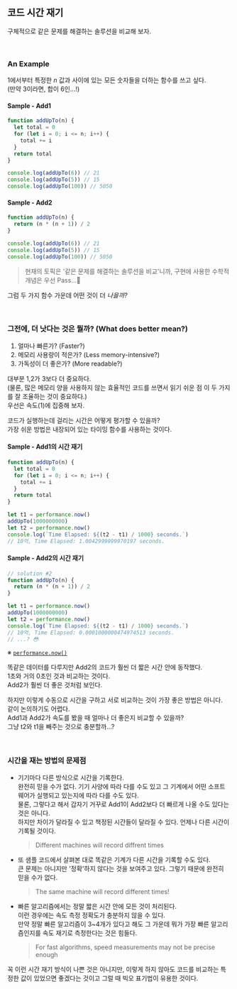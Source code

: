 ## 코드 시간 재기

구체적으로 같은 문제를 해결하는 솔루션을 비교해 보자.<br />

<br />

### An Example

1에서부터 특정한 _n_ 값과 사이에 있는 모든 숫자들을 더하는 함수를 쓰고 싶다.<br />
(만약 3이라면, 합이 6인...!)

#### Sample - Add1

```js
function addUpTo(n) {
  let total = 0
  for (let i = 0; i <= n; i++) {
    total += i
  }
  return total
}

console.log(addUpTo(6)) // 21
console.log(addUpTo(5)) // 15
console.log(addUpTo(100)) // 5050
```

#### Sample - Add2

```js
function addUpTo(n) {
  return (n * (n + 1)) / 2
}

console.log(addUpTo(6)) // 21
console.log(addUpTo(5)) // 15
console.log(addUpTo(100)) // 5050
```

> 현재의 토픽은 '같은 문제를 해결하는 솔루션을 비교'니까, 구현에 사용한 수학적 개념은 우선 Pass...🙂

그럼 두 가지 함수 가운데 어떤 것이 더 _나을까?_<br>

<br />

### 그전에, 더 낫다는 것은 뭘까? (What does better mean?)

1. 얼마나 빠른가? (Faster?)
2. 메모리 사용량이 적은가? (Less memory-intensive?)
3. 가독성이 더 좋은가? (More readable?)

대부분 1,2가 3보다 더 중요하다.<br />
(물론, 많은 메모리 양을 사용하지 않는 효율적인 코드를 쓰면서 읽기 쉬운 점 이 두 가지를 잘 조율하는 것이 중요하다.)<br />
우선은 속도(1)에 집중해 보자.<br />

코드가 실행하는데 걸리는 시간은 어떻게 평가할 수 있을까?<br />
가장 쉬운 방법은 내장되어 있는 타이밍 함수를 사용하는 것이다.<br />

#### Sample - Add1의 시간 재기

```js
function addUpTo(n) {
  let total = 0
  for (let i = 0; i <= n; i++) {
    total += i
  }
  return total
}

let t1 = performance.now()
addUpTo(1000000000)
let t2 = performance.now()
console.log(`Time Elapsed: ${(t2 - t1) / 1000} seconds.`)
// 10억, Time Elapsed: 1.0042999999970197 seconds.
```

#### Sample - Add2의 시간 재기

```js
// solution #2
function addUpTo(n) {
  return (n * (n + 1)) / 2
}

let t1 = performance.now()
addUpTo(1000000000)
let t2 = performance.now()
console.log(`Time Elapsed: ${(t2 - t1) / 1000} seconds.`)
// 10억, Time Elapsed: 0.0001000000474974513 seconds.
// ...? 😳
```

※ [`performance.now()`](https://developer.mozilla.org/ko/docs/Web/API/Performance/now)<br />

똑같은 데이터를 다루지만 Add2의 코드가 훨씬 더 짧은 시간 안에 동작했다.<br />
1초와 거의 0초인 것과 비교하는 것이다.<br />
Add2가 훨씬 더 좋은 것처럼 보인다.<br />

하지만 이렇게 수동으로 시간을 구하고 서로 비교하는 것이 가장 좋은 방법은 아니다.<br />
같이 논의하기도 어렵다.<br />
Add1과 Add2가 속도를 봤을 때 얼마나 더 좋은지 비교할 수 있을까?<br />
그냥 t2와 t1을 빼주는 것으로 충분할까...?<br />

<br />

### 시간을 재는 방법의 문제점

- 기기마다 다른 방식으로 시간을 기록한다.<br />
  완전히 믿을 수가 없다. 기기 사양에 따라 다를 수도 있고 그 기계에서 어떤 소프트웨어가 실행되고 있는지에 따라 다를 수도 있다.<br />
  물론, 그렇다고 해서 갑자기 거꾸로 Add1이 Add2보다 더 빠르게 나올 수도 있다는 것은 아니다.<br />
  하지만 차이가 달라질 수 있고 책정된 시간들이 달라질 수 있다. 언제나 다른 시간이 기록될 것이다.<br />

  > Different machines will record diffrent times

- 또 샘플 코드에서 살펴본 대로 똑같은 기계가 다른 시간을 기록할 수도 있다.<br />
  큰 문제는 아니지만 '정확'하지 않다는 것을 보여주고 있다. 그렇기 때문에 완전히 믿을 수가 없다.<br />

  > The same machine will record different times!

- 빠른 알고리즘에서는 정말 짧은 시간 안에 모든 것이 처리된다.<br />
  이런 경우에는 속도 측정 정확도가 충분하지 않을 수 있다.<br />
  만약 정말 빠른 알고리즘이 3~4개가 있다고 해도 그 가운데 뭐가 가장 빠른 알고리즘인지를 속도 재기로 측정한다는 것은 힘들다.
  > For fast algorithms, speed measurements may not be precise enough

꼭 이런 시간 재기 방식이 나쁜 것은 아니지만, 이렇게 하지 않아도 코드를 비교하는 특정한 값이 있었으면 좋겠다는 것이고 그럴 때 빅오 표기법이 유용한 것이다.

